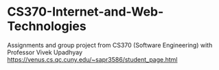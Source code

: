 # CS370-Internet-and-Web-Technologies
Assignments and group project from CS370 (Software Engineering) with Professor Vivek Upadhyay
https://venus.cs.qc.cuny.edu/~sapr3586/student_page.html
